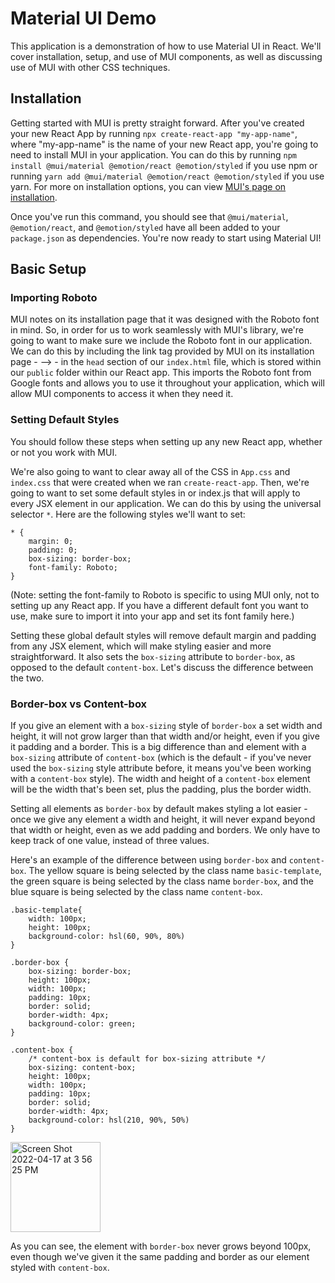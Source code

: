 # Material UI Demo

This application is a demonstration of how to use Material UI in React. We'll cover installation, setup, and use of MUI components, as well as discussing use of MUI with other CSS techniques.

## Installation

Getting started with MUI is pretty straight forward. After you've created your new React App by running `npx create-react-app "my-app-name"`, where "my-app-name" is the name of your new React app, you're going to need to install MUI in your application. You can do this by running `npm install @mui/material @emotion/react @emotion/styled` if you use npm or running `yarn add @mui/material @emotion/react @emotion/styled` if you use yarn. For more on installation options, you can view <a href="https://mui.com/material-ui/getting-started/installation/">MUI's page on installation</a>.

Once you've run this command, you should see that `@mui/material`, `@emotion/react`, and `@emotion/styled` have all been added to your `package.json` as dependencies. You're now ready to start using Material UI!

## Basic Setup

### Importing Roboto
MUI notes on its installation page that it was designed with the Roboto font in mind. So, in order for us to work seamlessly with MUI's library, we're going to want to make sure we include the Roboto font in our application. We can do this by including the link tag provided by MUI on its installation page -  <link rel="stylesheet" href="https://fonts.googleapis.com/css?family=Roboto:300,400,500,700&display=swap"/> --> - in the `head` section of our `index.html` file, which is stored within our `public` folder within our React app. This imports the Roboto font from Google fonts and allows you to use it throughout your application, which will allow MUI components to access it when they need it.

### Setting Default Styles

You should follow these steps when setting up any new React app, whether or not you work with MUI.

We're also going to want to clear away all of the CSS in `App.css` and `index.css` that were created when we ran `create-react-app`. Then, we're going to want to set some default styles in or index.js that will apply to every JSX element in our application. We can do this by using the universal selector `*`. Here are the following styles we'll want to set:

```
* {
    margin: 0;
    padding: 0;
    box-sizing: border-box;
    font-family: Roboto;
}
```

(Note: setting the font-family to Roboto is specific to using MUI only, not to setting up any React app. If you have a different default font you want to use, make sure to import it into your app and set its font family here.)

Setting these global default styles will remove default margin and padding from any JSX element, which will make styling easier and more straightforward. It also sets the `box-sizing` attribute to `border-box`, as opposed to the default `content-box`. Let's discuss the difference between the two.

### Border-box vs Content-box

If you give an element with a `box-sizing` style of `border-box` a set width and height, it will not grow larger than that width and/or height, even if you give it padding and a border. This is a big difference than and element with a `box-sizing` attribute of `content-box` (which is the default - if you've never used the `box-sizing` style attribute before, it means you've been working with a `content-box` style). The width and height of a `content-box` element will be the width that's been set, plus the padding, plus the border width. 

Setting all elements as `border-box` by default makes styling a lot easier - once we give any element a width and height, it will never expand beyond that width or height, even as we add padding and borders. We only have to keep track of one value, instead of three values.
 

Here's an example of the difference between using `border-box` and `content-box`. The yellow square is being selected by the class name `basic-template`, the green square is being selected by the class name `border-box`, and the blue square is being selected by the class name `content-box`.

```
.basic-template{
    width: 100px;
    height: 100px;
    background-color: hsl(60, 90%, 80%)
}

.border-box {
    box-sizing: border-box;
    height: 100px;
    width: 100px;
    padding: 10px;
    border: solid;
    border-width: 4px;
    background-color: green;
}

.content-box {
    /* content-box is default for box-sizing attribute */
    box-sizing: content-box;
    height: 100px;
    width: 100px;
    padding: 10px;
    border: solid;
    border-width: 4px;
    background-color: hsl(210, 90%, 50%)
}
```
<img width="144" alt="Screen Shot 2022-04-17 at 3 56 25 PM" src="https://user-images.githubusercontent.com/89106805/163735391-53a71d5f-9d98-420f-a1de-a774edf63b61.png">


As you can see, the element with `border-box` never grows beyond 100px, even though we've given it the same padding and border as our element styled with `content-box`.

